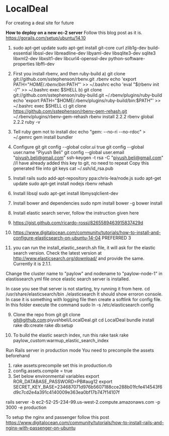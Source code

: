 # LocalDeal
For creating a deal site for future

<b>How to deploy on a  new ec-2 server</b>
Follow this blog post as it is.
https://gorails.com/setup/ubuntu/14.10

1) sudo apt-get update
   sudo apt-get install git-core curl zlib1g-dev build-essential libssl-dev libreadline-dev libyaml-dev libsqlite3-dev sqlite3 libxml2-dev libxslt1-dev libcurl4-openssl-dev python-software-properties libffi-dev
2) First you install rbenv, and then ruby-build
   a) git clone git://github.com/sstephenson/rbenv.git .rbenv
      echo 'export PATH="$HOME/.rbenv/bin:$PATH"' >> ~/.bashrc
      echo 'eval "$(rbenv init -)"' >> ~/.bashrc
      exec $SHELL
   b) git clone git://github.com/sstephenson/ruby-build.git ~/.rbenv/plugins/ruby-build
      echo 'export PATH="$HOME/.rbenv/plugins/ruby-build/bin:$PATH"' >> ~/.bashrc
      exec $SHELL
   c) git clone https://github.com/sstephenson/rbenv-gem-rehash.git ~/.rbenv/plugins/rbenv-gem-rehash
      rbenv install 2.2.2
      rbenv global 2.2.2
      ruby -v
3) Tell ruby gem not to install doc
      echo "gem: --no-ri --no-rdoc" > ~/.gemrc
      gem install bundler

4) Configure git
    git config --global color.ui true
    git config --global user.name "Piyush Beli"
    git config --global user.email "piyush.beli@gmail.com"
    ssh-keygen -t rsa -C "piyush.beli@gmail.com"   //I have already added this key to git, no need to repeat
    Copy this generated file into git keys
    cat ~/.ssh/id_rsa.pub

5) Install rails
   sudo add-apt-repository ppa:chris-lea/node.js
   sudo apt-get update
   sudo apt-get install nodejs
   rbenv rehash

6) Install libsql
   sudo apt-get install libmysqlclient-dev

7) Install bower and dependencies
sudo npm install bower -g
bower install

8) Install elastic search server, follow the instruction given here
1) https://gist.github.com/ricardo-rossi/8265589463915837429d
2) https://www.digitalocean.com/community/tutorials/how-to-install-and-configure-elasticsearch-on-ubuntu-14-04
PREFERRED 3
3) you can run the install_elastic_search.sh file, it will ask for the elastic search version. Check the latest version
at http://www.elasticsearch.org/download/  and provide the same. Currently it is 2.1.1.

Change the cluster name to "paylow" and nodename to "paylow-node-1" in elastissearch.yml file once elastic
search server is installed.

In case you see that server is not starting, try running it from here.
cd /usr/share/elasticsearch/bin
./elasticsearch
It should show erroron console. In case it is something with logging file then create a softlink for config file.
In this folder execute the command sudo ln -s /etc/elasticsearch config


9) Clone the repo from git
git clone git@github.com:piyushbeli/LocalDeal.git
cd LocalDeal
bundle install
rake db:create
rake db:setup

10) To build the elastic search index, run this rake task
rake paylow_custom:warmup_elastic_search_index



Run Rails server in production mode
You need to precompile the assets beforehand
1) rake assets:precompile
set this in production.rb
2) config.assets.compile = true
3) Set below environmental variables
export ROR_DATABASE_PASSWORD=PB#aug12
export SECRET_KEY_BASE=234687071d976b5607188cce288b01fcfe414543f6d9c7cd2e4a391c4140009e363ea0bf17b747f14107f

rails server -b ec2-52-25-234-99.us-west-2.compute.amazonaws.com -p 3000 -e production

To setup the nginx and passenger follow this post
https://www.digitalocean.com/community/tutorials/how-to-install-rails-and-nginx-with-passenger-on-ubuntu



